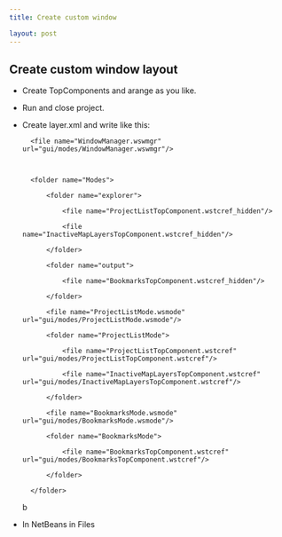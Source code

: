 ```yaml
---
title: Create custom window

layout: post
---
```



## Create custom window layout

- Create TopComponents and arange as you like.  
- Run and close project.
- Create layer.xml and write like this:  
    <filesystem>

    <folder name="Windows2">

        <file name="WindowManager.wswmgr" url="gui/modes/WindowManager.wswmgr"/>

        

        <folder name="Modes">

            <folder name="explorer">

                <file name="ProjectListTopComponent.wstcref_hidden"/>

                <file name="InactiveMapLayersTopComponent.wstcref_hidden"/>

            </folder>

            <folder name="output">

                <file name="BookmarksTopComponent.wstcref_hidden"/>

            </folder>

            <file name="ProjectListMode.wsmode" url="gui/modes/ProjectListMode.wsmode"/>

            <folder name="ProjectListMode">

                <file name="ProjectListTopComponent.wstcref" url="gui/modes/ProjectListTopComponent.wstcref"/>

                <file name="InactiveMapLayersTopComponent.wstcref" url="gui/modes/InactiveMapLayersTopComponent.wstcref"/>

            </folder>

            <file name="BookmarksMode.wsmode" url="gui/modes/BookmarksMode.wsmode"/>

            <folder name="BookmarksMode">

                <file name="BookmarksTopComponent.wstcref" url="gui/modes/BookmarksTopComponent.wstcref"/>

            </folder>

        </folder>

    </folder>

   b</filesystem>
- In NetBeans in Files

